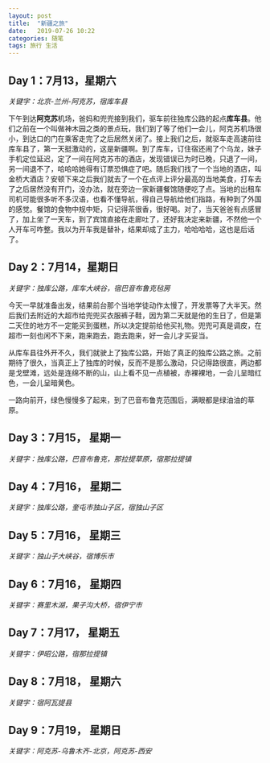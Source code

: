 ```yaml
---
layout: post
title:  "新疆之旅"
date:   2019-07-26 10:22
categories: 随笔
tags: 旅行 生活 
---
```


## Day 1：7月13，星期六

*关键字：北京-兰州-阿克苏，宿库车县*

下午到达**阿克苏**机场，爸妈和兜兜接到我们，驱车前往独库公路的起点**库车县**。他们之前在一个叫做神木园之类的景点玩，我们到了等了他们一会儿，阿克苏机场很小，到达口的门在乘客走完了之后居然关闭了。接上我们之后，就驱车走高速前往库车县了，第一天挺激动的，这是新疆啊。到了库车，订住宿还闹了个乌龙，妹子手机定位延迟，定了一间在阿克苏市的酒店，发现错误已为时已晚，只退了一间，另一间退不了，哈哈哈她得有订票恐惧症了吧。随后我们找了一个当地的酒店，叫金桥大酒店？安顿下来之后我们就去了一个在点评上评分最高的当地美食，打车去了之后居然没有开门，没办法，就在旁边一家新疆餐馆随便吃了点。当地的出租车司机可能很多听不多汉语，也看不懂导航，得自己导航给他们指路，有种到了外国的感觉。餐馆的食物中规中矩，只记得茶很香，很好喝。对了，当天爸爸有点感冒了，加上坐了一天车，到了宾馆直接在走廊吐了，还好我决定来新疆，不然他一个人开车可咋整。我以为开车我是替补，结果却成了主力，哈哈哈哈，这也是后话了。

## Day 2：7月14，星期日

*关键字：独库公路，库车大峡谷，宿巴音布鲁克毡房*

今天一早就准备出发，结果前台那个当地学徒动作太慢了，开发票等了大半天。然后我们去附近的大超市给兜兜买衣服裤子鞋，因为第二天就是他的生日了，但是第二天住的地方不一定能买到蛋糕，所以决定提前给他买礼物。兜兜可真是调皮，在超市一刻也闲不下来，跑来跑去，跑去跑来，好一会儿才买妥当。

从库车县往外开不久，我们就驶上了独库公路，开始了真正的独库公路之旅。之前期待了很久，当真正上了独库的时候，反而不是那么激动，只记得路很直，两边都是戈壁滩，远处是连绵不断的山，山上看不见一点植被，赤裸裸地，一会儿呈暗红色，一会儿呈暗黄色。



一路向前开，绿色慢慢多了起来，到了巴音布鲁克范围后，满眼都是绿油油的草原。

## Day 3：7月15， 星期一

*关键字：独库公路，巴音布鲁克，那拉提草原，宿那拉提镇*



## Day 4：7月16， 星期二

*关键字：独库公路，奎屯市独山子区，宿独山子区*



## Day 5：7月16， 星期三

*关键字：独山子大峡谷，宿博乐市*



## Day 6：7月16， 星期四

*关键字：赛里木湖，果子沟大桥，宿伊宁市*



## Day 7：7月17， 星期五

*关键字：伊昭公路，宿那拉提镇*



## Day 8：7月18， 星期六

*关键字：宿阿瓦提县*



## Day 9：7月19， 星期日

*关键字：阿克苏-乌鲁木齐-北京，阿克苏-西安*